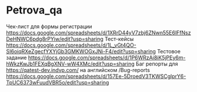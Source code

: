 # Petrova_qa
Чек-лист для формы регистрации
https://docs.google.com/spreadsheets/d/1XRrD44yV7zbj6ZNwn55E6lFfNszDeHNWC6pdg8rPYiw/edit?usp=sharing
Тест-кейсы
https://docs.google.com/spreadsheets/d/1L_vGt4QO-SI6oiqRXeZgecfYXYjGb3GMKWOGxJNi-F4/edit?usp=sharing
Тестовое задание
https://docs.google.com/spreadsheets/d/1P6WRzAi8iK5jPEy6m-hWkzKwJb1FEXqBgXNV-wW4XMc/edit?usp=sharing
Баг репорты для https://qatest-dev.indvp.com/ на английском /Bug-reports 
https://docs.google.com/spreadsheets/d/157Ee-5DroedV3TKWSCglprY6-TpUC6373wFuudVBR5o/edit?usp=sharing
